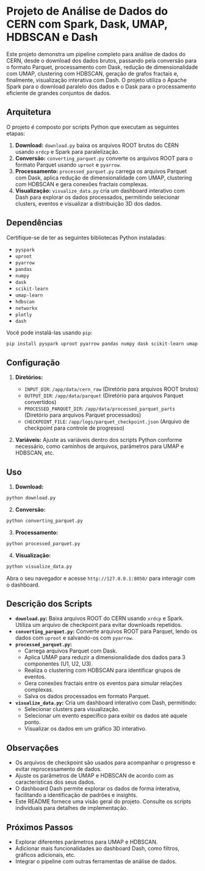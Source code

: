 
# Projeto de Análise de Dados do CERN com Spark, Dask, UMAP, HDBSCAN e Dash

Este projeto demonstra um pipeline completo para análise de dados do CERN, desde o download dos dados brutos, passando pela conversão para o formato Parquet, processamento com Dask, redução de dimensionalidade com UMAP, clustering com HDBSCAN, geração de grafos fractais e, finalmente, visualização interativa com Dash. O projeto utiliza o Apache Spark para o download paralelo dos dados e o Dask para o processamento eficiente de grandes conjuntos de dados.

## Arquitetura

O projeto é composto por scripts Python que executam as seguintes etapas:

1.  **Download:** `download.py` baixa os arquivos ROOT brutos do CERN usando `xrdcp` e Spark para paralelização.
2.  **Conversão:** `converting_parquet.py` converte os arquivos ROOT para o formato Parquet usando `uproot` e `pyarrow`.
3.  **Processamento:** `processed_parquet.py` carrega os arquivos Parquet com Dask, aplica redução de dimensionalidade com UMAP, clustering com HDBSCAN e gera conexões fractais complexas.
4.  **Visualização:** `visualize_data.py` cria um dashboard interativo com Dash para explorar os dados processados, permitindo selecionar clusters, eventos e visualizar a distribuição 3D dos dados.

## Dependências

Certifique-se de ter as seguintes bibliotecas Python instaladas:

*   `pyspark`
*   `uproot`
*   `pyarrow`
*   `pandas`
*   `numpy`
*   `dask`
*   `scikit-learn`
*   `umap-learn`
*   `hdbscan`
*   `networkx`
*   `plotly`
*   `dash`

Você pode instalá-las usando `pip`:

```bash
pip install pyspark uproot pyarrow pandas numpy dask scikit-learn umap-learn hdbscan networkx plotly dash
```

## Configuração

1.  **Diretórios:**
    *   `INPUT_DIR`: `/app/data/cern_raw` (Diretório para arquivos ROOT brutos)
    *   `OUTPUT_DIR`: `/app/data/parquet` (Diretório para arquivos Parquet convertidos)
    *   `PROCESSED_PARQUET_DIR`: `/app/data/processed_parquet_parts` (Diretório para arquivos Parquet processados)
    *   `CHECKPOINT_FILE`: `/app/logs/parquet_checkpoint.json` (Arquivo de checkpoint para controle de progresso)

2.  **Variáveis:**
    Ajuste as variáveis dentro dos scripts Python conforme necessário, como caminhos de arquivos, parâmetros para UMAP e HDBSCAN, etc.

## Uso

1.  **Download:**

```bash
python download.py
```

2.  **Conversão:**

```bash
python converting_parquet.py
```

3.  **Processamento:**

```bash
python processed_parquet.py
```

4.  **Visualização:**

```bash
python visualize_data.py
```

Abra o seu navegador e acesse `http://127.0.0.1:8050/` para interagir com o dashboard.

## Descrição dos Scripts

*   **`download.py`:** Baixa arquivos ROOT do CERN usando `xrdcp` e Spark. Utiliza um arquivo de checkpoint para evitar downloads repetidos.
*   **`converting_parquet.py`:** Converte arquivos ROOT para Parquet, lendo os dados com `uproot` e salvando-os com `pyarrow`.
*   **`processed_parquet.py`:**
    *   Carrega arquivos Parquet com Dask.
    *   Aplica UMAP para reduzir a dimensionalidade dos dados para 3 componentes (U1, U2, U3).
    *   Realiza o clustering com HDBSCAN para identificar grupos de eventos.
    *   Gera conexões fractais entre os eventos para simular relações complexas.
    *   Salva os dados processados em formato Parquet.
*   **`visualize_data.py`:** Cria um dashboard interativo com Dash, permitindo:
    *   Selecionar clusters para visualização.
    *   Selecionar um evento específico para exibir os dados até aquele ponto.
    *   Visualizar os dados em um gráfico 3D interativo.

## Observações

*   Os arquivos de checkpoint são usados para acompanhar o progresso e evitar reprocessamento de dados.
*   Ajuste os parâmetros de UMAP e HDBSCAN de acordo com as características dos seus dados.
*   O dashboard Dash permite explorar os dados de forma interativa, facilitando a identificação de padrões e insights.
*   Este README fornece uma visão geral do projeto. Consulte os scripts individuais para detalhes de implementação.

## Próximos Passos

*   Explorar diferentes parâmetros para UMAP e HDBSCAN.
*   Adicionar mais funcionalidades ao dashboard Dash, como filtros, gráficos adicionais, etc.
*   Integrar o pipeline com outras ferramentas de análise de dados.